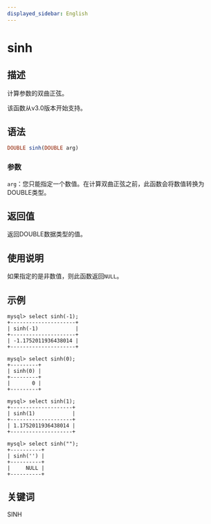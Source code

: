 ```yaml
---
displayed_sidebar: English
---
```


# sinh

## 描述

计算参数的双曲正弦。

该函数从v3.0版本开始支持。

## 语法

```Haskell
DOUBLE sinh(DOUBLE arg)
```

### 参数

`arg`：您只能指定一个数值。在计算双曲正弦之前，此函数会将数值转换为DOUBLE类型。

## 返回值

返回DOUBLE数据类型的值。

## 使用说明

如果指定的是非数值，则此函数返回`NULL`。

## 示例

```Plain
mysql> select sinh(-1);
+---------------------+
| sinh(-1)            |
+---------------------+
| -1.1752011936438014 |
+---------------------+

mysql> select sinh(0);
+---------+
| sinh(0) |
+---------+
|       0 |
+---------+

mysql> select sinh(1);
+--------------------+
| sinh(1)            |
+--------------------+
| 1.1752011936438014 |
+--------------------+

mysql> select sinh("");
+----------+
| sinh('') |
+----------+
|     NULL |
+----------+
```

## 关键词

SINH